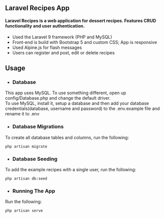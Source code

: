 ## Laravel Recipes App

#### Laravel Recipes is a web application for dessert recipes. Features CRUD functionality and user authentication.
- Used the Laravel 9 framework (PHP and MySQL)
- Front-end is build with Bootstrap 5 and custom CSS; App is responsive
- Used Alpine.js for flash messages
- Users can register and post, edit or delete recipes

## Usage

- ### Database
This app uses MySQL. To use something different, open up config/Database.php and change the default driver. <br>
To use MySQL, install it, setup a database and then add your database credentials(database, username and password) to the .env.example file and rename it to .env

- ### Database Migrations
To create all database tables and columns, run the following:
```
php artisan migrate
```

- ### Database Seeding
To add the example recipes with a single user, run the following:
```
php artisan db:seed
```
- ### Running The App
Run the following:
```
php artisan serve
```
